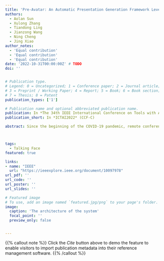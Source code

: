```yaml
---
title: 'Pre-Avatar: An Automatic Presentation Generation Framework Leveraging Talking Avatar'
authors:
  - Aolan Sun
  - Xulong Zhang
  - Tiandong Ling
  - Jianzong Wang
  - Ning Cheng
  - Jing Xiao 
author_notes:
  - 'Equal contribution'
  - 'Equal contribution'
  - 'Equal contribution'
date: '2022-10-31T00:00:00Z' # TODO
doi: ''


# Publication type.
# Legend: 0 = Uncategorized; 1 = Conference paper; 2 = Journal article;
# 3 = Preprint / Working Paper; 4 = Report; 5 = Book; 6 = Book section;
# 7 = Thesis; 8 = Patent
publication_types: ['1']

# Publication name and optional abbreviated publication name.
publication: In *The 34th IEEE International Conference on Tools with Artificial Intelligence*
publication_short: In *ICTAI2022* (CCF-C)

abstract: Since the beginning of the COVID-19 pandemic, remote conferencing and school-teaching have become important tools. The previous applications aim to save the commuting cost with real-time interactions. However, our application is going to lower the production and reproduction costs when preparing the communication materials. This paper proposes a system called Pre-Avatar, generating a presentation video with a talking face of a target speaker with 1 front-face photo and a 3-minute voice recording. Technically, the system consists of three main modules, user experience interface (UEI), talking face module and few-shot text-to-speech (TTS) module. The system firstly clones the target speaker's voice, and then generates the speech, and finally generate an avatar with appropriate lip and head movements. Under any scenario, users only need to replace slides with different notes to generate another new video. The demo has been released here and will be published as free software for use.



tags:
  - Talking Face
featured: true

links:
- name: "IEEE"
  url: "https://ieeexplore.ieee.org/document/10097978"
url_pdf: ''
url_code: ''
url_poster: ''
url_slides: ''

# Featured image
# To use, add an image named `featured.jpg/png` to your page's folder.
image:
  caption: 'The architecture of the system'
  focal_point: ''
  preview_only: false


---
```


{{% callout note %}}
Click the _Cite_ button above to demo the feature to enable visitors to import publication metadata into their reference management software.
{{% /callout %}}

